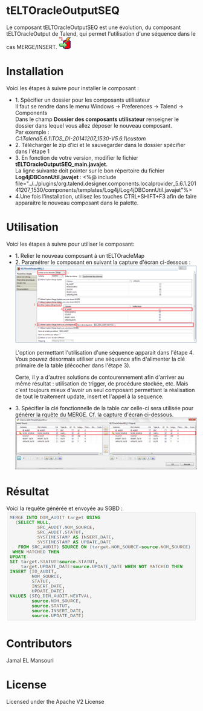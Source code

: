 # tELTOracleOutputSEQ
Le composant tELTOracleOutputSEQ est une évolution, du composant tELTOracleOutput de Talend, qui permet l'utilisation d'une séquence dans le cas MERGE/INSERT. 
    <img src="images/tELTOracleOutputSEQ.png" alt="hi" class="inline"/>

# Installation
Voici les étapes à suivre pour installer le composant :
<ul>
<li>1. Spécifier un dossier pour les composants utilisateur <br/>
    Il faut se rendre dans le menu Windows -> Preferences -> Talend -> Components <br/> 
    Dans le champ <b>Dossier des composants utilisateur</b> renseigner le dossier dans lequel vous allez déposer le nouveau composant.<br/> Par exemple :<br/> 
      <i>C:\Talend5.6.1\TOS_DI-20141207_1530-V5.6.1\custom</i>
<li>2. Télécharger le zip d'ici et le sauvegarder dans le dossier spécifier dans l'étape 1 </li>

<li>3. En fonction de votre version, modifier le fichier <b>tELTOracleOutputSEQ_main.javajet</b>. <br/>
La ligne suivante doit pointer sur le bon répertoire du fichier <b>Log4jDBConnUtil.javajet </b>: 
    <%@ include file="../../plugins/org.talend.designer.components.localprovider_5.6.1.20141207_1530/components/templates/Log4j/Log4jDBConnUtil.javajet"%>
    </li>
    <li>4.Une fois l'installation, utilisez les touches CTRL+SHIFT+F3 afin de faire apparaitre le nouveau composant dans le palette.</li>
</ul>     


# Utilisation
Voici les étapes à suivre pour utiliser le composant:
<ul>
<li>1. Relier le nouveau composant à un tELTOracleMap</li>
<li>2. Paramétrer le composant en suivant la capture d'écran ci-dessous :
<img src="images/usage.png" alt="hi" class="inline"/>

L'option permettant l'utilisation d'une séquence apparait dans l'étape 4. Vous pouvez désormais utiliser une séquence afin d'alimenter la clé primaire de la table (décocher dans l'étape 3). 

Certe, il y a d'autres solutions de contourennement afin d'arriver au même résultat : utilisation de trigger, de procédure stockée, etc. Mais c'est toujours mieux d'avoir un seul composant permettant la réalisation de tout le traitement update, insert et l'appel à la sequence. 

</li>
<li>3. Spécifier la clé fonctionnelle de la table car celle-ci sera utilisée pour générer la rquête du MERGE. Cf. la capture d'écran ci-dessous. 
<img src="images/schema.png" alt="hi" class="inline"/>
</li>
</ul>


# Résultat 
Voici la requête générée et envoyée au SGBD :
<img src="images/result.png" alt="hi" class="inline"/>

# Contributors

Jamal EL Mansouri

# License

Licensed under the Apache V2 License





